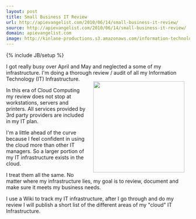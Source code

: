 ```yaml
---
layout: post
title: Small Business IT Review
url: http://apievangelist.com/2010/06/14/small-business-it-review/
source: http://apievangelist.com/2010/06/14/small-business-it-review/
domain: apievangelist.com
image: http://kinlane-productions.s3.amazonaws.com/information-technology/ITmanagement2.jpg
---
```

{% include JB/setup %}<p>I got really busy over April and May and neglected a some of my infrastructure.  I'm doing a thorough review / audit of all my Information Technology (IT) Infrastructure.<img class="alignnone" style="padding: 15px;" title="IT Management" src="http://kinlane-productions.s3.amazonaws.com/information-technology/ITmanagement2.jpg" alt="" width="250" align="right" /><p></p>
In this era of Cloud Computing my review does not stop at workstations, servers and printers.  All services provided by 3rd party providers are included in my IT plan.<p></p>
I'm a little ahead of the curve because I feel confident in using the cloud more than other IT managers.  So a larger portion of my IT infrastructure exists in the cloud.<p></p>
I treat them all the same.  No matter where my infrastructure lies, my goal is to review, document and make sure it meets my business needs.<p></p>
I use a Wiki to track my IT infrastructure, after I go through and do my review I will publish a short list of the different areas of my "cloud" IT Infrastructure.</p>
